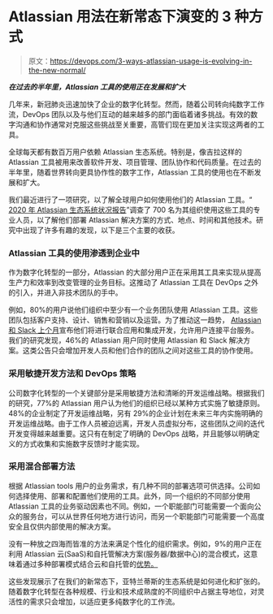 # Atlassian 用法在新常态下演变的 3 种方式

> 原文：<https://devops.com/3-ways-atlassian-usage-is-evolving-in-the-new-normal/>

***在过去的半年里，Atlassian 工具的使用正在发展和扩大***

几年来，新冠肺炎迅速加快了企业的数字化转型。然而，随着公司转向纯数字工作流，DevOps 团队以及与他们互动的越来越多的部门面临着诸多挑战。有效的数字沟通和协作通常对克服这些挑战至关重要，高管们现在更加关注实现这两者的工具。

全球每天都有数百万用户依赖 Atlassian 生态系统。特别是，像吉拉这样的 Atlassian 工具被用来改善软件开发、项目管理、团队协作和代码质量。在过去的半年里，随着世界转向更具协作性的数字工作，Atlassian 工具的使用也在不断发展和扩大。

我们最近进行了一项研究，以了解全球用户如何使用他们的 Atlassian 工具。“ [2020 年 Atlassian 生态系统状况报告](https://www.adaptavist.com/state-of-atlassian-report)”调查了 700 名为其组织使用这些工具的专业人员，以了解他们部署 Atlassian 解决方案的方式、地点、时间和其他技术。研究中出现了许多有趣的发现，以下是三个主要的收获。

### Atlassian 工具的使用渗透到企业中

作为数字化转型的一部分，Atlassian 的大部分用户正在采用其工具来实现从提高生产力和效率到改变管理的业务目标。这推动了 Atlassian 工具在 DevOps 之外的引入，并进入非技术团队的手中。

例如，80%的用户说他们组织中至少有一个业务团队使用 Atlassian 工具。这些团队包括客户支持、设计、销售和营销以及运营。为了推动这一趋势， [Atlassian 和 Slack 上个月](https://techcrunch.com/2020/08/13/slack-and-atlassian-deepen-their-partnership-with-deeper-integrations/)宣布他们将进行联合应用和集成开发，允许用户连接平台服务。我们的研究发现，46%的 Atlassian 用户同时使用 Atlassian 和 Slack 解决方案。这类公告只会增加开发人员和他们合作的团队之间对这些工具的协作使用。

### 采用敏捷开发方法和 DevOps 策略

公司数字化转型的一个关键部分是采用敏捷方法和清晰的开发运维战略。根据我们的研究，77%的 Atlassian 用户认为他们的组织已经以某种方式实施了敏捷原则。48%的企业制定了开发运维战略，另有 29%的企业计划在未来三年内实施明确的开发运维战略。由于工作人员被迫远离，开发人员虚拟分布，这些团队之间的迭代开发变得越来越重要。这只有在制定了明确的 DevOps 战略，并且能够以明确定义的方式收集和实施数字反馈时才能实现。

### 采用混合部署方法

根据 Atlassian tools 用户的业务需求，有几种不同的部署选项可供选择。公司如何选择使用、部署和配置他们使用的工具。此外，同一个组织的不同部分使用 Atlassian 工具的业务驱动因素也不同。例如，一个职能部门可能需要一个面向公众的服务台，可以从世界任何地方进行访问，而另一个职能部门可能需要一个高度安全且仅供内部使用的解决方案。

没有一种放之四海而皆准的方法来满足个性化的组织需求。例如，9%的用户正在利用 Atlassian 云(SaaS)和自托管解决方案(服务器/数据中心)的混合模式，这意味着通过多种部署模式结合云和自托管的[优势。](https://devops.com/atlassian-looks-to-the-cloud/)

这些发现展示了在我们的新常态下，亚特兰蒂斯的生态系统是如何进化和扩张的。随着数字化转型在各种规模、行业和技术成熟度的不同组织中占据主导地位，对灵活性的需求只会增加，以适应更多纯数字化的工作流。
